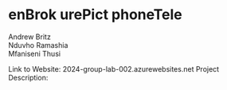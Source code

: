 # enBrok urePict phoneTele

Andrew Britz <br/>
Nduvho Ramashia <br/>
Mfaniseni Thusi

Link to Website: 2024-group-lab-002.azurewebsites.net
Project Description: